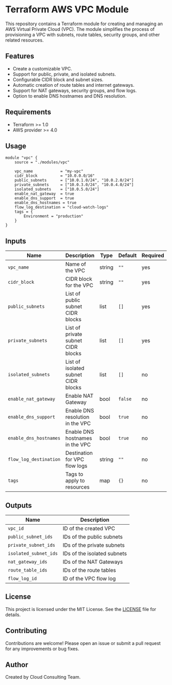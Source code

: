 # Terraform AWS VPC Module

This repository contains a Terraform module for creating and managing an AWS Virtual Private Cloud (VPC). The module simplifies the process of provisioning a VPC with subnets, route tables, security groups, and other related resources.

## Features

- Create a customizable VPC.
- Support for public, private, and isolated subnets.
- Configurable CIDR block and subnet sizes.
- Automatic creation of route tables and internet gateways.
- Support for NAT gateways, security groups, and flow logs.
- Option to enable DNS hostnames and DNS resolution.

## Requirements

- Terraform >= 1.0
- AWS provider >= 4.0

## Usage

```hcl
module "vpc" {
    source = "./modules/vpc"

    vpc_name            = "my-vpc"
    cidr_block          = "10.0.0.0/16"
    public_subnets      = ["10.0.1.0/24", "10.0.2.0/24"]
    private_subnets     = ["10.0.3.0/24", "10.0.4.0/24"]
    isolated_subnets    = ["10.0.5.0/24"]
    enable_nat_gateway  = true
    enable_dns_support  = true
    enable_dns_hostnames = true
    flow_log_destination = "cloud-watch-logs"
    tags = {
        Environment = "production"
    }
}
```

## Inputs

| Name                   | Description                              | Type   | Default | Required |
|------------------------|------------------------------------------|--------|---------|----------|
| `vpc_name`             | Name of the VPC                         | string | `""`    | yes      |
| `cidr_block`           | CIDR block for the VPC                  | string | `""`    | yes      |
| `public_subnets`       | List of public subnet CIDR blocks       | list   | `[]`    | yes      |
| `private_subnets`      | List of private subnet CIDR blocks      | list   | `[]`    | yes      |
| `isolated_subnets`     | List of isolated subnet CIDR blocks     | list   | `[]`    | no       |
| `enable_nat_gateway`   | Enable NAT Gateway                      | bool   | `false` | no       |
| `enable_dns_support`   | Enable DNS resolution in the VPC         | bool   | `true`  | no       |
| `enable_dns_hostnames` | Enable DNS hostnames in the VPC          | bool   | `true`  | no       |
| `flow_log_destination` | Destination for VPC flow logs           | string | `""`    | no       |
| `tags`                 | Tags to apply to resources              | map    | `{}`    | no       |

## Outputs

| Name                   | Description                              |
|------------------------|------------------------------------------|
| `vpc_id`               | ID of the created VPC                   |
| `public_subnet_ids`    | IDs of the public subnets               |
| `private_subnet_ids`   | IDs of the private subnets              |
| `isolated_subnet_ids`  | IDs of the isolated subnets             |
| `nat_gateway_ids`      | IDs of the NAT Gateways                 |
| `route_table_ids`      | IDs of the route tables                 |
| `flow_log_id`          | ID of the VPC flow log                  |

## License

This project is licensed under the MIT License. See the [LICENSE](LICENSE) file for details.

## Contributing

Contributions are welcome! Please open an issue or submit a pull request for any improvements or bug fixes.

## Author

Created by Cloud Consulting Team.
